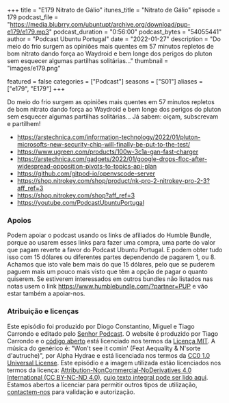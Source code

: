 +++
title = "E179 Nitrato de Gálio"
itunes_title = "Nitrato de Gálio"
episode = 179
podcast_file = "https://media.blubrry.com/ubuntupt/archive.org/download/pup-e179/e179.mp3"
podcast_duration = "0:56:00"
podcast_bytes = "54055441"
author = "Podcast Ubuntu Portugal"
date = "2022-01-27"
description = "Do meio do frio surgem as opiniões mais quentes em 57 minutos repletos de bom nitrato dando força ao Waydroid e bem longe dos perigos do pluton sem esquecer algumas partilhas solitárias…"
thumbnail = "images/e179.png"

featured = false
categories = ["Podcast"]
seasons = ["S01"]
aliases = ["e179", "E179"]
+++

Do meio do frio surgem as opiniões mais quentes em 57 minutos repletos de bom nitrato dando força ao Waydroid e bem longe dos perigos do pluton sem esquecer algumas partilhas solitárias…
Já sabem: oiçam, subscrevam e partilhem!

* https://arstechnica.com/information-technology/2022/01/pluton-microsofts-new-security-chip-will-finally-be-put-to-the-test/
* https://www.ugreen.com/products/100w-3c1a-gan-fast-charger
* https://arstechnica.com/gadgets/2022/01/google-drops-floc-after-widespread-opposition-pivots-to-topics-api-plan
* https://github.com/gitpod-io/openvscode-server
* https://shop.nitrokey.com/shop/product/nk-pro-2-nitrokey-pro-2-3?aff_ref=3
* https://shop.nitrokey.com/shop?aff_ref=3
* https://youtube.com/PodcastUbuntuPortugal


### Apoios
Podem apoiar o podcast usando os links de afiliados do Humble Bundle, porque ao usarem esses links para fazer uma compra, uma parte do valor que pagam reverte a favor do Podcast Ubuntu Portugal.
E podem obter tudo isso com 15 dólares ou diferentes partes dependendo de pagarem 1, ou 8.
Achamos que isto vale bem mais do que 15 dólares, pelo que se puderem paguem mais um pouco mais visto que têm a opção de pagar o quanto quiserem.
Se estiverem interessados em outros bundles não listados nas notas usem o link https://www.humblebundle.com/?partner=PUP e vão estar também a apoiar-nos.

### Atribuição e licenças
Este episódio foi produzido por Diogo Constantino, Miguel e Tiago Carrondo e editado pelo [Senhor Podcast](https://senhorpodcast.pt/).
O website é produzido por Tiago Carrondo e o [código aberto](https://gitlab.com/podcastubuntuportugal/website) está licenciado nos termos da [Licença MIT](https://gitlab.com/podcastubuntuportugal/website/main/LICENSE).
A música do genérico é: "Won't see it comin' (Feat Aequality & N'sorte d'autruche)", por Alpha Hydrae e está licenciada nos termos da [CC0 1.0 Universal License](https://creativecommons.org/publicdomain/zero/1.0/).
Este episódio e a imagem utilizada estão licenciados nos termos da licença: [Attribution-NonCommercial-NoDerivatives 4.0 International (CC BY-NC-ND 4.0)](https://creativecommons.org/licenses/by-nc-nd/4.0/), [cujo texto integral pode ser lido aqui](https://creativecommons.org/licenses/by-nc-nd/4.0/legalcode). Estamos abertos a licenciar para permitir outros tipos de utilização, [contactem-nos](https://podcastubuntuportugal.org/contactos) para validação e autorização.

